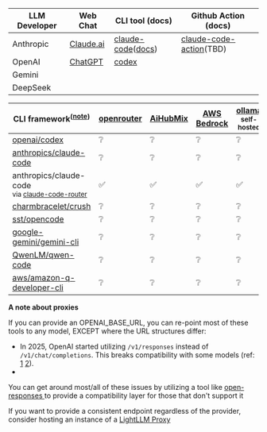 <!-- ❌✅❔ -->

|  LLM Developer  | Web Chat | CLI tool (docs) | Github Action (docs) |
| --- | --- | --- | --- |
| Anthropic | [Claude.ai](https://claude.ai) | [claude-code](https://github.com/anthropics/claude-code)([docs](https://docs.claude.com/en/docs/claude-code/overview)) | [claude-code-action](https://github.com/anthropics/claude-code-action)(TBD) |
| OpenAI | [ChatGPT](https://chatgpt.com) | [codex](https://github.com/openai/codex)
| Gemini |
| DeepSeek |

| CLI framework<sup>([note](#note-about-proxies))</sup>                                                           | [openrouter](https://openrouter.ai) | [AiHubMix](https://aihubmix.com) | [AWS Bedrock](https://aws.amazon.com/bedrock/) | [ollama](https://ollama.ai/)<br><sup>self-hosted</sup> | [anthropic](https://console.anthropic.com/) / [claude](https://claude.ai/settings/claude-code) | [openai](https://platform.openai.com/) | [gemini](https://gemini.google.com/) | [deepseek](https://www.deepseek.com)<sup>🇨🇳</sup> | [volcengine](https://www.volcengine.cn/)<sup>🇨🇳</sup> | [modelscope](https://modelscope.cn)<sup>🇨🇳</sup> | [dashscope](https://dashscope.aliyun.com/)<sup>🇨🇳</sup> |
| --------------------------------------------------------------------------------------------------------------- | ----------------------------------- | -------------------------------- | ---------------------------------------------- | ------------------------------------------------------ | ---------------------------------------------------------------------------------------------- | -------------------------------------- | ------------------------------------ | --------------------------------------------------- | ------------------------------------------------------- | -------------------------------------------------- | --------------------------------------------------------- |
| [openai/codex](https://github.com/openai/codex/)                                                                | ❔                                   | ❔                                | ❔                                              | ❔                                                      | ✅                                                                                              | ❔                                      | ❔                                    | ❔                                                   | ❔                                                       | ❔                                                  | ❔                                                         |
| [anthropics/claude-code](https://github.com/anthropics/claude-code)                                             | ❔                                   | ❔                                | ❔                                              | ❔                                                      | ✅                                                                                              | ❔                                      | ❔                                    | ❔                                                   | ❔                                                       | ❔                                                  | ❔                                                         |
| anthropics/claude-code<br><sup>via [claude-code-router](https://github.com/musistudio/claude-code-router)</sup> | ✅                                   | ✅                                | ✅                                              | ✅                                                      | ✅<br><sup><i>but why would you</i></sup>                                                       | ✅                                      | ✅                                    | ✅                                                   | ✅                                                       | ❔                                                  | ❔                                                         |
| [charmbracelet/crush](https://github.com/charmbracelet/crush)                                                   | ❔                                   | ❔                                | ❔                                              | ❔                                                      | ❔                                                                                              | ❔                                      | ❔                                    | ❔                                                   | ❔                                                       | ❔                                                  | ❔                                                         |
| [sst/opencode](https://github.com/sst/opencode)                                                                 | ❔                                   | ❔                                | ❔                                              | ❔                                                      | ❔                                                                                              | ❔                                      | ❔                                    | ❔                                                   | ❔                                                       | ❔                                                  | ❔                                                         |
| [google-gemini/gemini-cli](https://github.com/google-gemini/gemini-cli)                                         | ❔                                   | ❔                                | ❔                                              | ❔                                                      | ❔                                                                                              | ❔                                      | ❔                                    | ❔                                                   | ❔                                                       | ❔                                                  | ❔                                                         |
| [QwenLM/qwen-code](https://github.com/QwenLM/qwen-code)                                                         | ❔                                   | ❔                                | ❔                                              | ❔                                                      | ❔                                                                                              | ❔                                      | ❔                                    | ❔                                                   | ❔                                                       | ❔                                                  | ❔                                                         |
| [aws/amazon-q-developer-cli](https://github.com/aws/amazon-q-developer-cli)                                     | ❔                                   | ❔                                | ❔                                              | ❔                                                      | ❔                                                                                              | ❔                                      | ❔                                    | ❔                                                   | ❔                                                       | ❔                                                  | ❔                                                         |

**<a id="note-about-proxies" />A note about proxies**

 If you can provide an OPENAI_BASE_URL, you can re-point most of these tools to any model, EXCEPT where the URL structures differ:
 - In 2025, OpenAI started utilizing `/v1/responses` instead of `/v1/chat/completions`. This breaks compatibility with some models (ref: [1](https://github.com/openai/codex/issues/14) [2](https://github.com/openai/codex/issues/26)).
 - 
You can get around most/all of these issues by utilizing a tool like [open-responses ](https://github.com/open-responses/open-responses) to provide a compatibility layer for those that don't support it

If you want to provide a consistent endpoint regardless of the provider, consider hosting an instance of a [LightLLM Proxy](https://docs.litellm.ai/docs/simple_proxy)